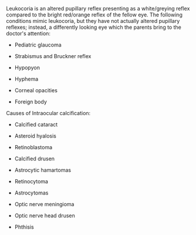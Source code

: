 Leukocoria is an altered pupillary reflex presenting as a white/greying reflex compared to the bright red/orange reflex of the fellow eye. The following conditions mimic leukocoria, but they have not actually altered pupillary reflexes; instead, a differently looking eye which the parents bring to the doctor's attention:

- Pediatric glaucoma

- Strabismus and Bruckner reflex

- Hypopyon

- Hyphema

- Corneal opacities

- Foreign body

Causes of Intraocular calcification:

- Calcified cataract

- Asteroid hyalosis

- Retinoblastoma

- Calcified drusen

- Astrocytic hamartomas

- Retinocytoma

- Astrocytomas

- Optic nerve meningioma

- Optic nerve head drusen

- Phthisis